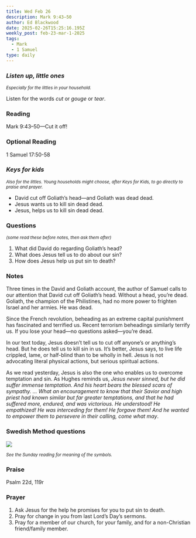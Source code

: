 ```yaml
---
title: Wed Feb 26
description: Mark 9:43–50
author: Ed Blackwood
date: 2025-02-26T15:25:16.195Z
weekly_post: feb-23-mar-1-2025
tags:
  - Mark
  - 1 Samuel
type: daily
---
```

### *Listen up, little ones*

<div><small><i>Especially for the littles in your household.</i></small></div>

Listen for the words *cut* or *gouge* or *tear*.

### Reading

Mark 9:43–50—Cut it off!

### O﻿ptional Reading

1 Samuel 17:50-58

### *Keys for kids*

<div><small><i>Also for the littles. Young households might choose, after Keys for Kids, to go directly to praise and prayer.</i></small></div>

* David cut off Goliath’s head—and Goliath was dead dead.
* Jesus wants us to kill sin dead dead.
* Jesus, helps us to kill sin dead dead.

### Questions

<div><small><i>(some read these before notes, then ask them after)</i></small></div>

1. What did David do regarding Goliath’s head?
2. What does Jesus tell us to do about our sin?
3. How does Jesus help us put sin to death?

### Notes

Three times in the David and Goliath account, the author of Samuel calls to our attention that David cut off Goliath’s head. Without a head, you’re dead. Goliath, the champion of the Philistines, had no more power to frighten Israel and her armies. He was dead. 

Since the French revolution, beheading as an extreme capital punishment has fascinated and terrified us. Recent terrorism beheadings similarly terrify us. If you lose your head—no questions asked—you’re dead.

In our text today, Jesus doesn’t tell us to cut off anyone’s or anything’s head. But he does tell us to kill sin in us. It’s better, Jesus says, to live life crippled, lame, or half-blind than to be wholly in hell. Jesus is not advocating literal physical actions, but serious spiritual actions. 

As we read yesterday, Jesus is also the one who enables us to overcome temptation and sin. As Hughes reminds us, *Jesus never sinned, but he did suffer immense temptation. And his heart bears the blessed scars of sympathy. … What an encouragement to know that their Savior and high priest had known similar but far greater temptations, and that he had suffered more, endured, and was victorious. He understood! He empathized! He was interceding for them! He forgave them! And he wanted to empower them to persevere in their calling, come what may*.

### Swedish Method questions

![](/static/img/family_worship_study_ed-swedish_questions.png)

<div><small><i>See the Sunday reading for meaning of the symbols.</i></small></div>

### Praise

P﻿salm 22d, 119r

### Prayer

1. Ask Jesus for the help he promises for you to put sin to death.
2. Pray for change in you from last Lord’s Day’s sermons.
3. Pray for a member of our church, for your family, and for a non-Christian friend/family member.